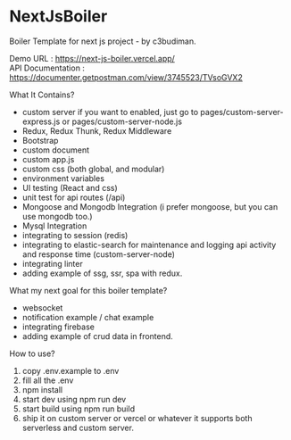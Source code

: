 # NextJsBoiler
Boiler Template for next js project - by c3budiman.

Demo URL : https://next-js-boiler.vercel.app/
<br>
API Documentation : https://documenter.getpostman.com/view/3745523/TVsoGVX2

What It Contains?
- custom server if you want to enabled, just go to pages/custom-server-express.js or pages/custom-server-node.js 
- Redux, Redux Thunk, Redux Middleware
- Bootstrap
- custom document
- custom app.js
- custom css (both global, and modular)
- environment variables
- UI testing (React and css)
- unit test for api routes (/api)
- Mongoose and Mongodb Integration (i prefer mongoose, but you can use mongodb too.)
- Mysql Integration
- integrating to session (redis)
- integrating to elastic-search for maintenance and logging api activity and response time (custom-server-node)
- integrating linter
- adding example of ssg, ssr, spa with redux.

What my next goal for this boiler template?
- websocket
- notification example / chat example
- integrating firebase
- adding example of crud data in frontend.

How to use?
1. copy .env.example to .env
2. fill all the .env
3. npm install
3. start dev using npm run dev
4. start build using npm run build
5. ship it on custom server or vercel or whatever it supports both serverless and custom server.
